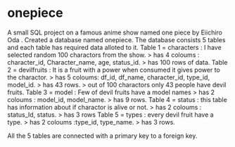 # onepiece
A small SQL project on a  famous anime show named one piece by Eiichiro Oda .
Created a database named onepiece.
The database  consists 5 tables and each table has required data alloted to it.
Table 1 = characters : I have selected random 100 charactors from the show.
         > has 4 coloums : character_id, Character_name, age, status_id.
         > has 100 rows of data.
Table 2 = devilfruits : It is a fruit with a power when consumed it gives power to the charactor.
         > has 5 coloums: df_id, df_name, character_id, type_id, model_id.
         > has 43 rows. 
         > out of 100 charactors only 43 people have devil fruits.
Table 3 = model : Few of devil fruits have a model names 
         > has 2 coloums : model_id, model_name.
         > has 9 rows.
Table 4 = status : this table has information about if charactor is alive or not.
         > has 2 coloums : status_Id, status.
         > has 3 rows
Table 5 = types : every devil fruit have a type.
         > has 2 coloums :type_id, type_name.
         > has 3 rows.

All the 5 tables are connected with a primary key to a foreign key.

